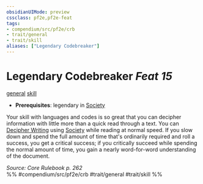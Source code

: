 ```yaml
---
obsidianUIMode: preview
cssclass: pf2e,pf2e-feat
tags:
- compendium/src/pf2e/crb
- trait/general
- trait/skill
aliases: ["Legendary Codebreaker"]
---
```

# Legendary Codebreaker  *Feat 15*  
[general](/rules/traits/general.md)  [skill](/rules/traits/skill.md)  

- **Prerequisites**: legendary in [Society](/compendium/skills.md#Society)

Your skill with languages and codes is so great that you can decipher information with little more than a quick read through a text. You can [Decipher Writing](/rules/actions/decipher-writing.md) using [Society](/compendium/skills.md#Society) while reading at normal speed. If you slow down and spend the full amount of time that's ordinarily required and roll a success, you get a critical success; if you critically succeed while spending the normal amount of time, you gain a nearly word-for-word understanding of the document.

*Source: Core Rulebook p. 262*  
%% #compendium/src/pf2e/crb #trait/general #trait/skill %%